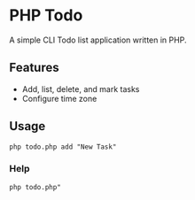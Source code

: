 # PHP Todo

A simple CLI Todo list application written in PHP.

## Features
- Add, list, delete, and mark tasks
- Configure time zone

## Usage
```Besh
php todo.php add "New Task"
```

### Help
```Besh
php todo.php"
```
